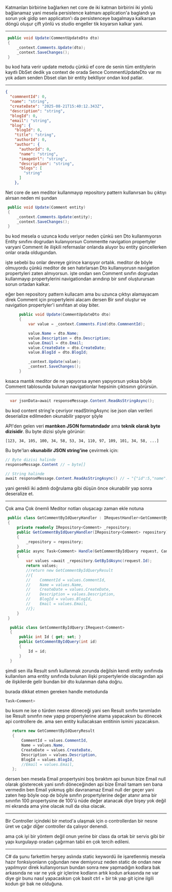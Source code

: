 
Katmanları birbirine bağlarken net core de iki katman birbirini iki yönlü bağlanamaz yani mesela
persistence katmanı application'a baglandı ya sorun yok gidip sen applicaton'ı da persistenceye bagalmaya kalkarsan döngü oluşur çift yönlü vs studio engeller tik koyarsın kalkar yani.

<hr>

```csharp
 public void Update(CommentUpdateDto dto)
 {
     _context.Comments.Update(dto);
     _context.SaveChanges();
 }
```

bu kod hata verir update metodu çünkü ef core de senin tüm entitylerin kayıtlı DbSet dedik ya context de orada Sence CommentUpdateDto var mı yok adam senden Dbset olan bir entity beklliyor ondan kod patlar.

<hr>

```json
{
  "commnentId": 0,
  "name": "string",
  "createDate": "2025-08-21T15:40:12.343Z",
  "description": "string",
  "blogId": 0,
  "email": "string",
  "blog": {
    "blogId": 0,
    "title": "string",
    "authorId": 0,
    "author": {
      "authorId": 0,
      "name": "string",
      "imageUrl": "string",
      "description": "string",
      "blogs": [
        "string"
      ]
    },
```

Net core de sen meditor kullanmayıp repository pattern kullanırsan bu çıktıyı alırsan neden mi şundan 

```csharp
 public void Update(Comment entity)
 {
     _context.Comments.Update(entity);
     _context.SaveChanges();
 }
```

bu kod mesela o uzunca kodu veriyor neden çünkü sen Dto kullanmıyorsn Entity sınıfını dogrudan kulanıyorsun Commentte navigation propertyler varyani Comment ile ilişkili refernaslar onlarıda aluyor bu entity güncellerken onlar orada oldugundan.

işte sebebi bu onlar devreye girince karışıyor ortalık. meditor de böyle olmuyordu çünkü meditor de sen hatırlarsan Dto kullanıyorusn navigation propertyleri zaten almıyorsun.
işte ondan sen Comment sınıfın dogrudan kullanmayıp propertylerini navigationdan arındırıp bir sınıf oluşturursan sorun ortadan kalkar.

eğer ben repository pattern kullacam ama bu uzunca çıktıyı alamayacam direk Comment için propertyleini alacam dersen Bir sınıf oluştur ve navigation propertyler'i sınıfıtan at olay biter.

```csharp
      public void Update(CommentUpdateDto dto)
      {
          var value = _context.Comments.Find(dto.CommnentId);

          value.Name = dto.Name;
          value.Description = dto.Description;
          value.Email = dto.Email;
          value.CreateDate = dto.CreateDate;
          value.BlogId = dto.BlogId;

          _context.Update(value);
          _context.SaveChanges();
      }
```

kısaca mantık meditor de ne yapıyorsa aynen yapıyorsun yoksa böyle Comment tablosunda bulunan navigationlar hepsinin çıktısının görürsün.


<hr>

```csharp
  var jsonData=await responseMessage.Content.ReadAsStringAsync();
```

bu kod content string'e çevriyor readStringAsync ise json olan verileri deserialize edilmeden okunabilir yapıyor şöyle

API'den gelen veri **mantıken JSON formatındadır** ama **teknik olarak byte dizisidir**.
Bu byte dizisi şöyle görünür:

```
[123, 34, 105, 100, 34, 58, 53, 34, 110, 97, 109, 101, 34, 58, ...]
```

Bu byte'ları **okunabilir JSON string'ine** çevirmek için:


```csharp
// Byte dizisi halinde
responseMessage.Content // → byte[]

// String halinde  
await responseMessage.Content.ReadAsStringAsync() // → "{"id":5,"name":"Ali"}"
```

yani gerekli iki adımlı doğrulama gibi düşün önce okunabilir yap sonra deseralize et.


<hr>


Çok ama Çok önemli Meditor notları oluşacagı zaman ekle notuna

```csharp
 public class GetCommentByIdQueryHandler : IRequestHandler<GetCommentByIdQuery, Comment>
 {
     private readonly IRepository<Comment> _repository;
     public GetCommentByIdQueryHandler(IRepository<Comment> repository)
     {
         _repository = repository;
     }
     public async Task<Comment> Handle(GetCommentByIdQuery request, CancellationToken cancellationToken)
     {
         var values =await _repository.GetByIdAsync(request.Id);
         return values;
         //return new GetCommentByIdQueryResult
         //{
         //    CommentId = values.CommentId,
         //    Name = values.Name,
         //    CreateDate = values.CreateDate,
         //    Description = values.Description,
         //    BlogId = values.BlogId,
         //    Email = values.Email,
         //};
     }
 }
```

```csharp
  public class GetCommentByIdQuery:IRequest<Comment>
  {
      public int Id { get; set; }
      public GetCommentByIdQuery(int id)
      {
          Id = id;
      }
  }
```

şimdi sen illa Result sınıfı kullanmak zorunda değilsin kendi entity sınıfınıda kullanılsın ama entity sınıfında bulunan ilişki propertyleride olacagından api de ilişkilerde gelir bundan bir dto kulanman daha doğru. 

burada dikkat etmen gereken handle metodunda 
```csharp
Task<Comment>
```
bu kısım ne ise o türden nesne döneceği yani sen Result sınıfnı tanımladın ise Result sınınfın new yapıp propertylerine atama yapacaksın bu dönecek api controllere de. ama sen entity kullacaksan entitinin ismini yazacaksın.

```csharp
   return new GetCommentByIdQueryResult
   {
       CommentId = values.CommentId,
       Name = values.Name,
       CreateDate = values.CreateDate,
       Description = values.Description,
       BlogId = values.BlogId,
       //Email = values.Email,
   };
```

dersen ben mesela Email propertysini boş bıraktım api bunun bize Email null olarak gösterecek yani sınıfı döneceğinden api bize Email tamam sen bana vermedin ben Email yokmuş gibi davranamaz Email null der geçer yani zaten hep böyle oop de böyle sınıfın propertylerine değer atanır ama bir sınınfın 100 propertysine de 100'ü nüde değer atanacak diye bişey yok değil mi ekranda ama yine olacak null da olsa olacak.



<hr>

Bir Controller içindeki bir metod'a ulaşmak için o controllerdan bir nesne üret ve çağır diğer controller da çalııyor denendi. 

ama çok iyi bir yöntem değil onun yerine bir class da ortak bir servis gibi bir yapı kurgulayıp oradan çağırman tabii en çok tercih edileni.

<hr>


C# da şunu farkettim herşey aslında static keywordü ile işaretlenmiş mesela hazır fonksiyonların çoğundan new demiyoruz neden static de ondan new yapılmıyor direk kullanıyorsun bundan sonra new yapmadığın kodlara bak arkasında ne var ne yok gir içlerine kodların artık kodun arkasında ne var diye gir bunu nasıl yapacasksın çok basit ctrl + bir tık yap git içine ilgili kodun gir bak ne olduğuna.
